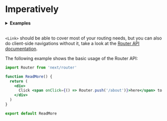 # Imperatively

<details>
  <summary><b>Examples</b></summary>
  <ul>
    <li><a href="https://github.com/zeit/next.js/tree/canary/examples/using-router">Using Router</a></li>
  </ul>
</details>
<br/>

`<Link>` should be able to cover most of your routing needs, but you can also do client-side navigations without it, take a look at the [Router API documentation](https://www.notion.so/zeithq/Router-push-769f057793c549e3a7190c7f1896c602).

The following example shows the basic usage of the Router API:

```jsx
import Router from 'next/router'

function ReadMore() {
  return (
    <div>
      Click <span onClick={() => Router.push('/about')}>here</span> to read more
    </div>
  )
}

export default ReadMore
```
